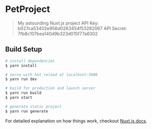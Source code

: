 # PetProject

> My astounding Nuxt.js project
> API Key: b027ca53402e956d0263454f53282067
> API Secret: 7fb8c107bea140d9b323d015f77a6302

## Build Setup

``` bash
# install dependencies
$ yarn install

# serve with hot reload at localhost:3000
$ yarn run dev

# build for production and launch server
$ yarn run build
$ yarn start

# generate static project
$ yarn run generate
```

For detailed explanation on how things work, checkout [Nuxt.js docs](https://nuxtjs.org).
